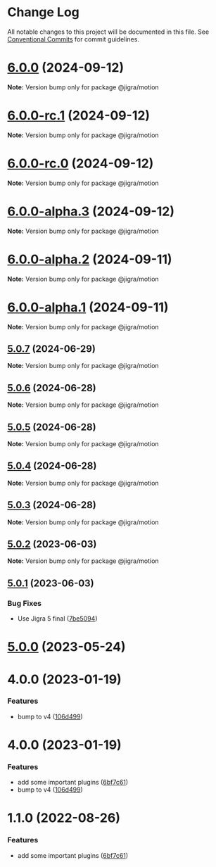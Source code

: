 # Change Log

All notable changes to this project will be documented in this file.
See [Conventional Commits](https://conventionalcommits.org) for commit guidelines.

# [6.0.0](https://github.com/familyjs/jigra-plugins/compare/@jigra/motion@6.0.0-rc.1...@jigra/motion@6.0.0) (2024-09-12)

**Note:** Version bump only for package @jigra/motion

# [6.0.0-rc.1](https://github.com/familyjs/jigra-plugins/compare/@jigra/motion@6.0.0-rc.0...@jigra/motion@6.0.0-rc.1) (2024-09-12)

**Note:** Version bump only for package @jigra/motion

# [6.0.0-rc.0](https://github.com/familyjs/jigra-plugins/compare/@jigra/motion@6.0.0-alpha.3...@jigra/motion@6.0.0-rc.0) (2024-09-12)

**Note:** Version bump only for package @jigra/motion

# [6.0.0-alpha.3](https://github.com/familyjs/jigra-plugins/compare/@jigra/motion@6.0.0-alpha.2...@jigra/motion@6.0.0-alpha.3) (2024-09-12)

**Note:** Version bump only for package @jigra/motion

# [6.0.0-alpha.2](https://github.com/familyjs/jigra-plugins/compare/@jigra/motion@6.0.0-alpha.1...@jigra/motion@6.0.0-alpha.2) (2024-09-11)

**Note:** Version bump only for package @jigra/motion

# [6.0.0-alpha.1](https://github.com/familyjs/jigra-plugins/compare/@jigra/motion@5.0.7...@jigra/motion@6.0.0-alpha.1) (2024-09-11)

**Note:** Version bump only for package @jigra/motion

## [5.0.7](https://github.com/familyjs/jigra-plugins/compare/@jigra/motion@5.0.6...@jigra/motion@5.0.7) (2024-06-29)

**Note:** Version bump only for package @jigra/motion

## [5.0.6](https://github.com/familyjs/jigra-plugins/compare/@jigra/motion@5.0.5...@jigra/motion@5.0.6) (2024-06-28)

**Note:** Version bump only for package @jigra/motion

## [5.0.5](https://github.com/familyjs/jigra-plugins/compare/@jigra/motion@5.0.4...@jigra/motion@5.0.5) (2024-06-28)

**Note:** Version bump only for package @jigra/motion

## [5.0.4](https://github.com/familyjs/jigra-plugins/compare/@jigra/motion@5.0.3...@jigra/motion@5.0.4) (2024-06-28)

**Note:** Version bump only for package @jigra/motion

## [5.0.3](https://github.com/familyjs/jigra-plugins/compare/@jigra/motion@5.0.2...@jigra/motion@5.0.3) (2024-06-28)

**Note:** Version bump only for package @jigra/motion

## [5.0.2](https://github.com/familyjs/jigra-plugins/compare/@jigra/motion@5.0.1...@jigra/motion@5.0.2) (2023-06-03)

**Note:** Version bump only for package @jigra/motion

## [5.0.1](https://github.com/familyjs/jigra-plugins/compare/@jigra/motion@5.0.0...@jigra/motion@5.0.1) (2023-06-03)

### Bug Fixes

- Use Jigra 5 final ([7be5094](https://github.com/familyjs/jigra-plugins/commit/7be509425c5cc9f21b1f9e78794b2c6b76ca7702))

# [5.0.0](https://github.com/familyjs/jigra-plugins/compare/@jigra/motion@1.1.0...@jigra/motion@5.0.0) (2023-05-24)

# 4.0.0 (2023-01-19)

### Features

- bump to v4 ([106d499](https://github.com/familyjs/jigra-plugins/commit/106d49991e82a0505a82571530b73fcda020e7e4))

# 4.0.0 (2023-01-19)

### Features

- add some important plugins ([6bf7c61](https://github.com/navify/jigra-plugins/commit/6bf7c61ba5ad99cf0474cb2cc9599d0f8fedeb45))
- bump to v4 ([106d499](https://github.com/navify/jigra-plugins/commit/106d49991e82a0505a82571530b73fcda020e7e4))

# 1.1.0 (2022-08-26)

### Features

- add some important plugins ([6bf7c61](https://github.com/navify/jigra-plugins/commit/6bf7c61ba5ad99cf0474cb2cc9599d0f8fedeb45))
